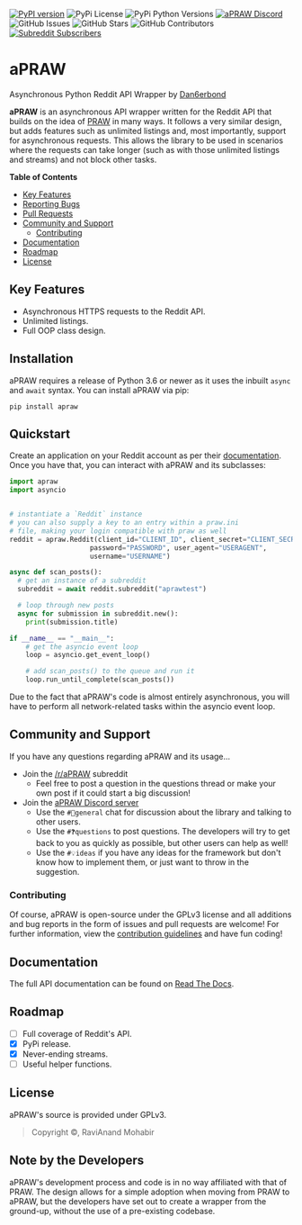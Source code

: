 [![PyPI version](https://img.shields.io/pypi/v/aPRAW?style=flat-square)](https://pypi.org/project/apraw)
![PyPi License](https://img.shields.io/pypi/l/aPRAW?style=flat-square)
![PyPi Python Versions](https://img.shields.io/pypi/pyversions/aPRAW?style=flat-square)
[![aPRAW Discord](https://img.shields.io/discord/721693929195569172?style=flat-square)](https://discord.gg/66avTS7)
![GitHub Issues](https://img.shields.io/github/issues/Dan6erbond/aPRAW?style=flat-square)
![GitHub Stars](https://img.shields.io/github/stars/Dan6erbond/aPRAW?style=flat-square)
![GitHub Contributors](https://img.shields.io/github/contributors/Dan6erbond/aPRAW?style=flat-square)
[![Subreddit Subscribers](https://img.shields.io/reddit/subreddit-subscribers/aPRAW?style=flat-square)](https://reddit.com/r/aPRAW)

# aPRAW

Asynchronous Python Reddit API Wrapper by [Dan6erbond](https://dan6erbond.github.io)

**aPRAW** is an asynchronous API wrapper written for the Reddit API that builds on the idea of [PRAW](https://github.com/praw-dev/praw) in many ways. It follows a very similar design, but adds features such as unlimited listings and, most importantly, support for asynchronous requests. This allows the library to be used in scenarios where the requests can take longer (such as with those unlimited listings and streams) and not block other tasks.

**Table of Contents**
 - [Key Features](#key-features)
 - [Reporting Bugs](#installation)
 - [Pull Requests](#quickstart)
 - [Community and Support](#community-and-support)
   - [Contributing](#contributing)
 - [Documentation](#documentation)
 - [Roadmap](#roadmap)
 - [License](#license)

## Key Features

 - Asynchronous HTTPS requests to the Reddit API.
 - Unlimited listings.
 - Full OOP class design.

## Installation

aPRAW requires a release of Python 3.6 or newer as it uses the inbuilt `async` and `await` syntax. You can install aPRAW via pip:

```pip install apraw```

## Quickstart

Create an application on your Reddit account as per their [documentation](https://github.com/reddit-archive/reddit/wiki/OAuth2-Quick-Start-Example). Once you have that, you can interact with aPRAW and its subclasses:

```python
import apraw
import asyncio


# instantiate a `Reddit` instance
# you can also supply a key to an entry within a praw.ini
# file, making your login compatible with praw as well
reddit = apraw.Reddit(client_id="CLIENT_ID", client_secret="CLIENT_SECRET",
                    password="PASSWORD", user_agent="USERAGENT",
                    username="USERNAME")

async def scan_posts():
  # get an instance of a subreddit
  subreddit = await reddit.subreddit("aprawtest")

  # loop through new posts
  async for submission in subreddit.new():
    print(submission.title)

if __name__ == "__main__":
    # get the asyncio event loop
    loop = asyncio.get_event_loop()

    # add scan_posts() to the queue and run it
    loop.run_until_complete(scan_posts())
```

Due to the fact that aPRAW's code is almost entirely asynchronous, you will have to perform all network-related tasks within the asyncio event loop.

## Community and Support

If you have any questions regarding aPRAW and its usage...

 - Join the [/r/aPRAW](https://reddit.com/r/aPRAW) subreddit
   - Feel free to post a question in the questions thread or make your own post if it could start a big discussion!
 - Join the [aPRAW Discord server](https://discord.gg/66avTS7)
   - Use the `#💬general` chat for discussion about the library and talking to other users.
   - Use the `#❓questions` to post questions. The developers will try to get back to you as quickly as possible, but other users can help as well!
   - Use the `#💡ideas` if you have any ideas for the framework but don't know how to implement them, or just want to throw in the suggestion.

### Contributing

Of course, aPRAW is open-source under the GPLv3 license and all additions and bug reports in the form of issues and pull requests are welcome! For further information, view the [contribution guidelines](.github/CONTRIBUTING.md) and have fun coding!

## Documentation

The full API documentation can be found on [Read The Docs](http://apraw.readthedocs.io/).

## Roadmap

- [ ] Full coverage of Reddit's API.
- [x] PyPi release.
- [x] Never-ending streams.
- [ ] Useful helper functions.

## License

aPRAW's source is provided under GPLv3.
> Copyright ©, RaviAnand Mohabir

## Note by the Developers

aPRAW's development process and code is in no way affiliated with that of PRAW. The design allows for a simple adoption when moving from PRAW to aPRAW, but the developers have set out to create a wrapper from the ground-up, without the use of a pre-existing codebase.
